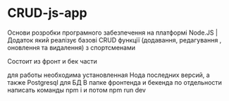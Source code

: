 # CRUD-js-app
Основи розробки програмного забезпечення на платформі Node.JS |
Додаток який реалізує базові CRUD функції (додавання, редагування , оновлення та видалення) з спортсменами


Состоит из фронт и бек части

для работы необходима установленная Нода последних версий, а также Postgresql для БД
В папке фронтенда и бекенда по отдельности написать команды npm i и потом npm run dev
